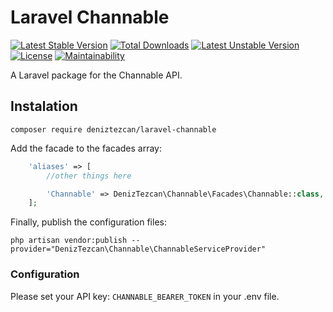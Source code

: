 # Laravel Channable
[![Latest Stable Version](https://poser.pugx.org/deniztezcan/laravel-channable/v/stable)](https://packagist.org/packages/deniztezcan/laravel-channable) 
[![Total Downloads](https://poser.pugx.org/deniztezcan/laravel-channable/downloads)](https://packagist.org/packages/deniztezcan/laravel-channable) 
[![Latest Unstable Version](https://poser.pugx.org/deniztezcan/laravel-channable/v/unstable)](https://packagist.org/packages/deniztezcan/laravel-channable) 
[![License](https://poser.pugx.org/deniztezcan/laravel-channable/license)](https://packagist.org/packages/deniztezcan/laravel-channable)
[![Maintainability](https://api.codeclimate.com/v1/badges/9057b79855fcc029f989/maintainability)](https://codeclimate.com/github/deniztezcan/laravel-channable/maintainability)

A Laravel package for the Channable API.

## Instalation
```
composer require deniztezcan/laravel-channable
```

Add the facade to the facades array:
```php
    'aliases' => [
    	//other things here

    	'Channable' => DenizTezcan\Channable\Facades\Channable::class,
    ];
```

Finally, publish the configuration files:
```
php artisan vendor:publish --provider="DenizTezcan\Channable\ChannableServiceProvider"
```

### Configuration
Please set your API key: `CHANNABLE_BEARER_TOKEN` in your .env file.